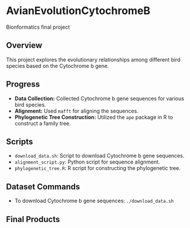 # AvianEvolutionCytochromeB
Bionformatics final project

## Overview
This project explores the evolutionary relationships among different bird species based on the Cytochrome b gene.

## Progress
- **Data Collection:** Collected Cytochrome b gene sequences for various bird species.
- **Alignment:** Used `mafft` for aligning the sequences.
- **Phylogenetic Tree Construction:** Utilized the `ape` package in R to construct a family tree.

## Scripts
- `download_data.sh`: Script to download Cytochrome b gene sequences.
- `alignment_script.py`: Python script for sequence alignment.
- `phylogenetic_tree.R`: R script for constructing the phylogenetic tree.

## Dataset Commands
- To download Cytochrome b gene sequences: `./download_data.sh`

## Final Products

